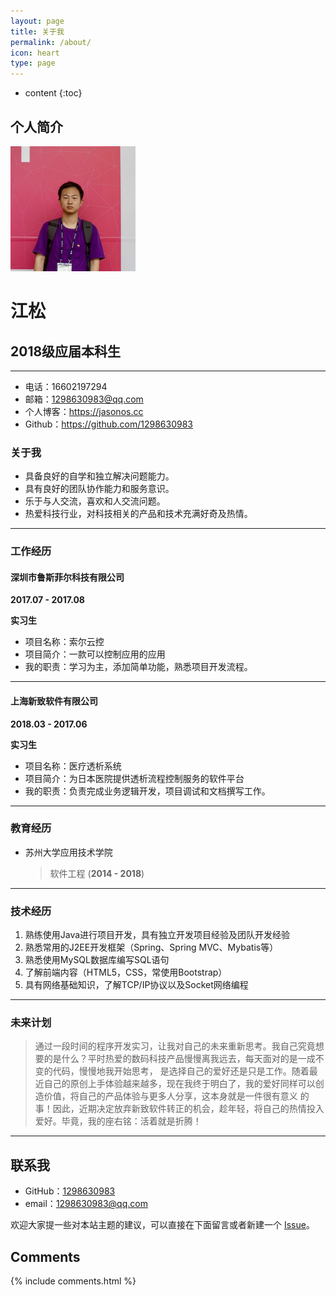 ```yaml
---
layout: page
title: 关于我
permalink: /about/
icon: heart
type: page
---
```


* content
{:toc}

## 个人简介

<img src="/img/ME_Head.JPG" width = "200" height = "200"/>

# 江松

## 2018级应届本科生

* * *
 
 *   电话：16602197294
 *   邮箱：1298630983@qq.com
 *   个人博客：https://jasonos.cc
 *   Github：https://github.com/1298630983

### <span>关于我</span>

*   具备良好的自学和独立解决问题能力。
*   具有良好的团队协作能力和服务意识。
*   乐于与人交流，喜欢和人交流问题。
*   热爱科技行业，对科技相关的产品和技术充满好奇及热情。

* * *

### 工作经历

#### 深圳市鲁斯菲尔科技有限公司

**2017.07 - 2017.08**

**实习生**

*   项目名称：索尔云控 
*   项目简介：一款可以控制应用的应用
*   我的职责：学习为主，添加简单功能，熟悉项目开发流程。

* * *

#### 上海新致软件有限公司

**2018.03 - 2017.06**

**实习生**

*   项目名称：医疗透析系统 
*   项目简介：为日本医院提供透析流程控制服务的软件平台
*   我的职责：负责完成业务逻辑开发，项目调试和文档撰写工作。

* * *

### <span>教育经历</span>

*   苏州大学应用技术学院
    > 软件工程 (**2014 - 2018**)

* * *

### <span>技术经历</span>

1.  熟练使用Java进行项目开发，具有独立开发项目经验及团队开发经验
2.  熟悉常用的J2EE开发框架（Spring、Spring MVC、Mybatis等）
3.  熟悉使用MySQL数据库编写SQL语句
4.  了解前端内容（HTML5，CSS，常使用Bootstrap）
5.  具有网络基础知识，了解TCP/IP协议以及Socket网络编程

* * *

### <span>未来计划</span>

> 通过一段时间的程序开发实习，让我对自己的未来重新思考。我自己究竟想要的是什么？平时热爱的数码科技产品慢慢离我远去，每天面对的是一成不变的代码，慢慢地我开始思考，
是选择自己的爱好还是只是工作。随着最近自己的原创上手体验越来越多，现在我终于明白了，我的爱好同样可以创造价值，将自己的产品体验与更多人分享，这本身就是一件很有意义
的事！因此，近期决定放弃新致软件转正的机会，趁年轻，将自己的热情投入爱好。毕竟，我的座右铭：活着就是折腾！	

* * *

## 联系我

* GitHub：[1298630983](https://github.com/1298630983)
* email：1298630983@qq.com

欢迎大家提一些对本站主题的建议，可以直接在下面留言或者新建一个 [Issue](https://github.com/1298630983/1298630983.github.io/issues)。

## Comments

{% include comments.html %}
